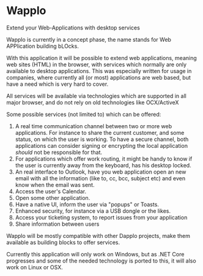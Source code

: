 # Wapplo
Extend your Web-Applications with desktop services

Wapplo is currently in a concept phase, the name stands for Web APPlication building bLOcks.

With this application it will be possible to extend web applications, meaning web sites (HTML) in the browser, with services which normally are only available to desktop applications. This was especially written for usage in companies, where currently all (or most) applications are web based, but have a need which is very hard to cover.

All services will be available via technologies which are supported in all major browser, and do not rely on old technologies like OCX/ActiveX 

Some possible services (not limited to) which can be offered:

1. A real time communication channel between two or more web applications. For instance to share the current customer, and some status, on which the user is working. To have a secure channel, both applications can consider signing or encrypting the local application *should* not be responsible for that.
2. For applications which offer work routing, it might be handy to know if the user is currently away from the keyboard, has his desktop locked.
3. An real interface to Outlook, have you web application open an new email with all the information (like to, cc, bcc, subject etc) and even know when the email was sent.
4. Access the user's Calendar.
5. Open some other application.
6. Have a native UI, inform the user via "popups" or Toasts.
7. Enhanced security, for instance via a USB dongle or the likes.
8. Access your ticketing system, to report issues from your application
9. Share information between users

Wapplo will be mostly compatible with other Dapplo projects, make them available as building blocks to offer services.

Currently this application will only work on Windows, but as .NET Core progresses and some of the needed technology is ported to this, it will also work on Linux or OSX.
